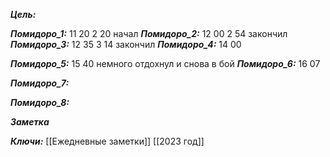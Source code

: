 
***Цель:***  

***Помидоро_1:*** 11 20
2 20 начал
***Помидоро_2:*** 12 00
2 54 закончил
***Помидоро_3:*** 12 35
3 14  закончил
***Помидоро_4:*** 14 00

***Помидоро_5:*** 15 40
немного отдохнул и снова в бой
***Помидоро_6:*** 16 07

***Помидоро_7:*** 

***Помидоро_8:*** 

***Заметка*** 


***Ключи:*** [[Ежедневные заметки]] [[2023 год]]